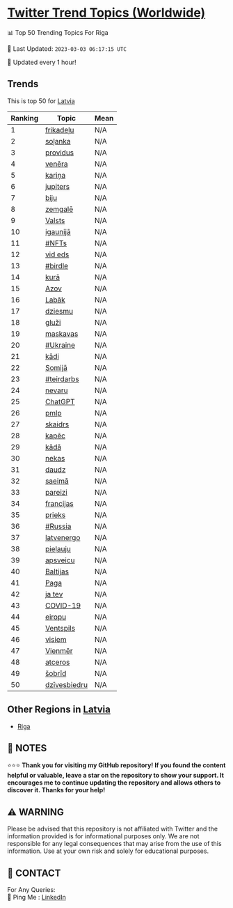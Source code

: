 [Twitter Trend Topics (Worldwide)](https://github.com/ErcinDedeoglu/Twitter-Trend-Topics)
==========


📊 Top 50 Trending Topics For Riga

📆 Last Updated: `2023-03-03 06:17:15 UTC`

🔧 Updated every 1 hour!


## Trends

This is top 50 for [Latvia](</Latvia>)

| Ranking | Topic | Mean |
| ------- | ------------ | ------------ |
| 1 | [frikadeļu](http://twitter.com/search?q=frikade%c4%bcu) | N/A |
| 2 | [soļanka](http://twitter.com/search?q=so%c4%bcanka) | N/A |
| 3 | [providus](http://twitter.com/search?q=providus) | N/A |
| 4 | [venēra](http://twitter.com/search?q=ven%c4%93ra) | N/A |
| 5 | [kariņa](http://twitter.com/search?q=kari%c5%86a) | N/A |
| 6 | [jupiters](http://twitter.com/search?q=jupiters) | N/A |
| 7 | [biju](http://twitter.com/search?q=biju) | N/A |
| 8 | [zemgalē](http://twitter.com/search?q=zemgal%c4%93) | N/A |
| 9 | [Valsts](http://twitter.com/search?q=Valsts) | N/A |
| 10 | [igaunijā](http://twitter.com/search?q=igaunij%c4%81) | N/A |
| 11 | [#NFTs](http://twitter.com/search?q=%23NFTs) | N/A |
| 12 | [vid eds](http://twitter.com/search?q=vid+eds) | N/A |
| 13 | [#birdle](http://twitter.com/search?q=%23birdle) | N/A |
| 14 | [kurā](http://twitter.com/search?q=kur%c4%81) | N/A |
| 15 | [Azov](http://twitter.com/search?q=Azov) | N/A |
| 16 | [Labāk](http://twitter.com/search?q=Lab%c4%81k) | N/A |
| 17 | [dziesmu](http://twitter.com/search?q=dziesmu) | N/A |
| 18 | [gluži](http://twitter.com/search?q=glu%c5%bei) | N/A |
| 19 | [maskavas](http://twitter.com/search?q=maskavas) | N/A |
| 20 | [#Ukraine](http://twitter.com/search?q=%23Ukraine) | N/A |
| 21 | [kādi](http://twitter.com/search?q=k%c4%81di) | N/A |
| 22 | [Somijā](http://twitter.com/search?q=Somij%c4%81) | N/A |
| 23 | [#teirdarbs](http://twitter.com/search?q=%23teirdarbs) | N/A |
| 24 | [nevaru](http://twitter.com/search?q=nevaru) | N/A |
| 25 | [ChatGPT](http://twitter.com/search?q=ChatGPT) | N/A |
| 26 | [pmlp](http://twitter.com/search?q=pmlp) | N/A |
| 27 | [skaidrs](http://twitter.com/search?q=skaidrs) | N/A |
| 28 | [kapēc](http://twitter.com/search?q=kap%c4%93c) | N/A |
| 29 | [kādā](http://twitter.com/search?q=k%c4%81d%c4%81) | N/A |
| 30 | [nekas](http://twitter.com/search?q=nekas) | N/A |
| 31 | [daudz](http://twitter.com/search?q=daudz) | N/A |
| 32 | [saeimā](http://twitter.com/search?q=saeim%c4%81) | N/A |
| 33 | [pareizi](http://twitter.com/search?q=pareizi) | N/A |
| 34 | [francijas](http://twitter.com/search?q=francijas) | N/A |
| 35 | [prieks](http://twitter.com/search?q=prieks) | N/A |
| 36 | [#Russia](http://twitter.com/search?q=%23Russia) | N/A |
| 37 | [latvenergo](http://twitter.com/search?q=latvenergo) | N/A |
| 38 | [pieļauju](http://twitter.com/search?q=pie%c4%bcauju) | N/A |
| 39 | [apsveicu](http://twitter.com/search?q=apsveicu) | N/A |
| 40 | [Baltijas](http://twitter.com/search?q=Baltijas) | N/A |
| 41 | [Paga](http://twitter.com/search?q=Paga) | N/A |
| 42 | [ja tev](http://twitter.com/search?q=ja+tev) | N/A |
| 43 | [COVID-19](http://twitter.com/search?q=COVID-19) | N/A |
| 44 | [eiropu](http://twitter.com/search?q=eiropu) | N/A |
| 45 | [Ventspils](http://twitter.com/search?q=Ventspils) | N/A |
| 46 | [visiem](http://twitter.com/search?q=visiem) | N/A |
| 47 | [Vienmēr](http://twitter.com/search?q=Vienm%c4%93r) | N/A |
| 48 | [atceros](http://twitter.com/search?q=atceros) | N/A |
| 49 | [šobrīd](http://twitter.com/search?q=%c5%a1obr%c4%abd) | N/A |
| 50 | [dzīvesbiedru](http://twitter.com/search?q=dz%c4%abvesbiedru) | N/A |



## Other Regions in [Latvia](</Latvia>)

* [Riga](</Latvia/Riga.md>)



## 📝 NOTES

⭐⭐⭐ **Thank you for visiting my GitHub repository! If you found the content helpful or valuable, leave a star on the repository to show your support. It encourages me to continue updating the repository and allows others to discover it. Thanks for your help!**


## ⚠️ WARNING

Please be advised that this repository is not affiliated with Twitter and the information provided is for informational purposes only. We are not responsible for any legal consequences that may arise from the use of this information. Use at your own risk and solely for educational purposes.


## 📨 CONTACT

 For Any Queries:  
            🏓 Ping Me : [LinkedIn](https://www.linkedin.com/in/ercindedeoglu/)
